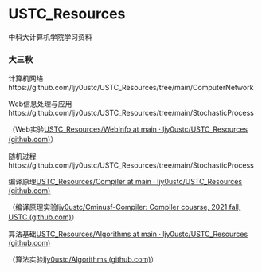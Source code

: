 # USTC_Resources
中科大计算机学院学习资料

### 大三秋

计算机网络https://github.com/ljy0ustc/USTC_Resources/tree/main/ComputerNetwork

Web信息处理与应用https://github.com/ljy0ustc/USTC_Resources/tree/main/StochasticProcess

（Web实验[USTC_Resources/WebInfo at main · ljy0ustc/USTC_Resources (github.com)](https://github.com/ljy0ustc/USTC_Resources/tree/main/WebInfo)）

随机过程https://github.com/ljy0ustc/USTC_Resources/tree/main/StochasticProcess

编译原理[USTC_Resources/Compiler at main · ljy0ustc/USTC_Resources (github.com)](https://github.com/ljy0ustc/USTC_Resources/tree/main/Compiler)

（编译原理实验[ljy0ustc/Cminusf-Compiler: Compiler cousrse, 2021 fall, USTC (github.com)](https://github.com/ljy0ustc/Cminusf-Compiler)）

算法基础[USTC_Resources/Algorithms at main · ljy0ustc/USTC_Resources (github.com)](https://github.com/ljy0ustc/USTC_Resources/tree/main/Algorithms)

（算法实验[ljy0ustc/Algorithms (github.com)](https://github.com/ljy0ustc/Algorithms)）
